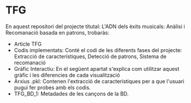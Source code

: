 # TFG

En aquest repositori del projecte titutal: L'ADN dels èxits musicals: Anàlisi i Recomanació basada en patrons, trobaràs:

- Article TFG
- Codis implementats: Conté el codi de les diferents fases del projecte: Extracció de característiques, Detecció de patrons, Sistema de recomanació
- Gràfic Interactiu: En el següent apartat s'explica com utilitzar aquest gràfic i les diferencies de cada visualització
- Arxius .pkl: Contenen l'extracció de característiques per a que l'usuari pugui fer probes amb els codis.
- TFG_BD_1: Metadades de les cançons de la BD.

